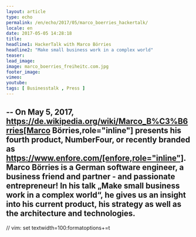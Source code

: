 ```yaml
---
layout: article
type: echo
permalink: /en/echo/2017/05/marco_boerries_hackertalk/
locale: en
date: 2017-05-05 14:28:18
title: 
headline1: HackerTalk with Marco Börries
headline2: "Make small business work in a complex world"
teaser:
lead_image:
image: marco_boerries_freiheitc.com.jpg
footer_image:
vimeo: 
youtube:
tags: [ Businesstalk , Press ]
---
```


--
On May 5, 2017, https://de.wikipedia.org/wiki/Marco_B%C3%B6rries[Marco Börries,role="inline"] presents his fourth product, NumberFour, or recently branded as https://www.enfore.com/[enfore,role="inline"]. Marco Börries is a German software engineer, a business friend and partner - and passionate entrepreneur!
In his talk „Make small business work in a complex world“, he gives us an insight into his current product, his strategy as well as the architecture and technologies.
--

// vim: set textwidth=100:formatoptions+=t
